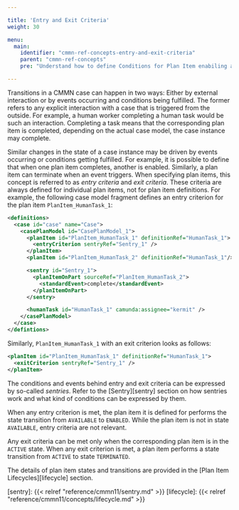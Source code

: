 ```yaml
---

title: 'Entry and Exit Criteria'
weight: 30

menu:
  main:
    identifier: "cmmn-ref-concepts-entry-and-exit-criteria"
    parent: "cmmn-ref-concepts"
    pre: "Understand how to define Conditions for Plan Item enabiling and termination."

---
```


Transitions in a CMMN case can happen in two ways: Either by external interaction or by events occurring and conditions being fulfilled. The former refers to any explicit interaction with a case that is triggered from the outside. For example, a human worker completing a human task would be such an interaction. Completing a task means that the corresponding plan item is completed, depending on the actual case model, the case instance may complete.

Similar changes in the state of a case instance may be driven by events occurring or conditions getting fulfilled. For example, it is possible to define that when one plan item completes, another is enabled. Similarly, a plan item can terminate when an event triggers. When specifying plan items, this concept is referred to as *entry criteria* and *exit criteria*. These criteria are always defined for individual plan items, not for plan item definitions. For example, the following case model fragment defines an entry criterion for the plan item `PlanItem_HumanTask_1`:

```xml
<definitions>
  <case id="case" name="Case">
    <casePlanModel id="CasePlanModel_1">
      <planItem id="PlanItem_HumanTask_1" definitionRef="HumanTask_1">
        <entryCriterion sentryRef="Sentry_1" />
      </planItem>
      <planItem id="PlanItem_HumanTask_2" definitionRef="HumanTask_1"/>

      <sentry id="Sentry_1">
        <planItemOnPart sourceRef="PlanItem_HumanTask_2">
          <standardEvent>complete</standardEvent>
        </planItemOnPart>
      </sentry>

      <humanTask id="HumanTask_1" camunda:assignee="kermit" />
    </casePlanModel>
  </case>
</defintions>
```

Similarly, `PlanItem_HumanTask_1` with an exit criterion looks as follows:

```xml
<planItem id="PlanItem_HumanTask_1" definitionRef="HumanTask_1">
  <exitCriterion sentryRef="Sentry_1" />
</planItem>
```

The conditions and events behind entry and exit criteria can be expressed by so-called *sentries*. Refer to the [Sentry][sentry] section on how sentries work and what kind of conditions can be expressed by them.

When any entry criterion is met, the plan item it is defined for performs the state transition from `AVAILABLE` to `ENABLED`. While the plan item is not in state `AVAILABLE`, entry criteria are not relevant.

Any exit criteria can be met only when the corresponding plan item is in the `ACTIVE` state.
When any exit criterion is met, a plan item performs a state transition from `ACTIVE` to state `TERMINATED`.

The details of plan item states and transitions are provided in the [Plan Item Lifecycles][lifecycle] section.

[sentry]: {{< relref "reference/cmmn11/sentry.md" >}}
[lifecycle]: {{< relref "reference/cmmn11/concepts/lifecycle.md" >}}
